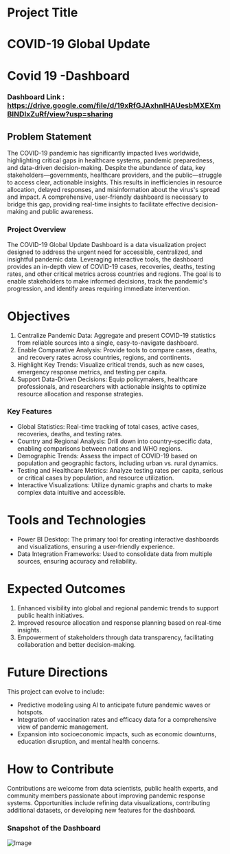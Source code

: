 
# Project Title

# COVID-19 Global Update 


# Covid 19 -Dashboard

### Dashboard Link : https://drive.google.com/file/d/19xRfGJAxhnlHAUesbMXEXmBINDIxZuRf/view?usp=sharing

## Problem Statement

The COVID-19 pandemic has significantly impacted lives worldwide, highlighting critical gaps in healthcare systems, pandemic preparedness, and data-driven decision-making. Despite the abundance of data, key stakeholders—governments, healthcare providers, and the public—struggle to access clear, actionable insights. This results in inefficiencies in resource allocation, delayed responses, and misinformation about the virus's spread and impact. A comprehensive, user-friendly dashboard is necessary to bridge this gap, providing real-time insights to facilitate effective decision-making and public awareness.

###  Project Overview

The COVID-19 Global Update Dashboard is a data visualization project designed to address the urgent need for accessible, centralized, and insightful pandemic data. Leveraging interactive tools, the dashboard provides an in-depth view of COVID-19 cases, recoveries, deaths, testing rates, and other critical metrics across countries and regions. The goal is to enable stakeholders to make informed decisions, track the pandemic's progression, and identify areas requiring immediate intervention.

 # Objectives

1. Centralize Pandemic Data: Aggregate and present COVID-19 statistics from reliable sources into a single, easy-to-navigate dashboard.
2. Enable Comparative Analysis: Provide tools to compare cases, deaths, and recovery rates across countries, regions, and continents.
3. Highlight Key Trends: Visualize critical trends, such as new cases, emergency response metrics, and testing per capita.
4. Support Data-Driven Decisions: Equip policymakers, healthcare professionals, and researchers with actionable insights to optimize resource allocation and response strategies.

 ### Key Features

- Global Statistics: Real-time tracking of total cases, active cases, recoveries, deaths, and testing rates.
- Country and Regional Analysis: Drill down into country-specific data, enabling comparisons between nations and WHO regions.
- Demographic Trends: Assess the impact of COVID-19 based on population and geographic factors, including urban vs. rural dynamics.
- Testing and Healthcare Metrics: Analyze testing rates per capita, serious or critical cases by population, and resource utilization.
- Interactive Visualizations: Utilize dynamic graphs and charts to make complex data intuitive and accessible.

 # Tools and Technologies

- Power BI Desktop: The primary tool for creating interactive dashboards and visualizations, ensuring a user-friendly experience.
- Data Integration Frameworks: Used to consolidate data from multiple sources, ensuring accuracy and reliability.

 # Expected Outcomes

1. Enhanced visibility into global and regional pandemic trends to support public health initiatives.
2. Improved resource allocation and response planning based on real-time insights.
3. Empowerment of stakeholders through data transparency, facilitating collaboration and better decision-making.

 # Future Directions

This project can evolve to include:
- Predictive modeling using AI to anticipate future pandemic waves or hotspots.
- Integration of vaccination rates and efficacy data for a comprehensive view of pandemic management.
- Expansion into socioeconomic impacts, such as economic downturns, education disruption, and mental health concerns.

 # How to Contribute

Contributions are welcome from data scientists, public health experts, and community members passionate about improving pandemic response systems. Opportunities include refining data visualizations, contributing additional datasets, or developing new features for the dashboard.



### Snapshot of the Dashboard

![Image](https://github.com/user-attachments/assets/90b3ca1f-0c0f-4ab1-bd8d-7e2bea67626d)
